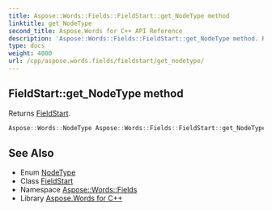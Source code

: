 ```yaml
---
title: Aspose::Words::Fields::FieldStart::get_NodeType method
linktitle: get_NodeType
second_title: Aspose.Words for C++ API Reference
description: 'Aspose::Words::Fields::FieldStart::get_NodeType method. Returns FieldStart in C++.'
type: docs
weight: 4000
url: /cpp/aspose.words.fields/fieldstart/get_nodetype/
---
```

## FieldStart::get_NodeType method


Returns [FieldStart](../../../aspose.words/nodetype/).

```cpp
Aspose::Words::NodeType Aspose::Words::Fields::FieldStart::get_NodeType() const override
```

## See Also

* Enum [NodeType](../../../aspose.words/nodetype/)
* Class [FieldStart](../)
* Namespace [Aspose::Words::Fields](../../)
* Library [Aspose.Words for C++](../../../)
